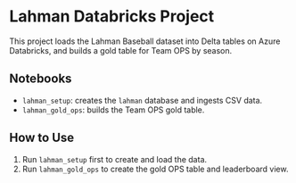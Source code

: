 # Lahman Databricks Project

This project loads the Lahman Baseball dataset into Delta tables
on Azure Databricks, and builds a gold table for Team OPS by season.

## Notebooks
- `lahman_setup`: creates the `lahman` database and ingests CSV data.
- `lahman_gold_ops`: builds the Team OPS gold table.

## How to Use
1. Run `lahman_setup` first to create and load the data.
2. Run `lahman_gold_ops` to create the gold OPS table and leaderboard view.